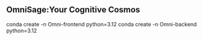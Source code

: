 ## OmniSage:Your Cognitive Cosmos
conda create -n Omni-frontend python=3.12
conda create -n Omni-backend python=3.12
